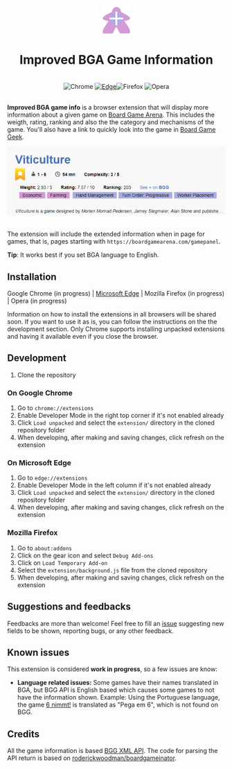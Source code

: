 <div align="center">
  <img src="extension/icons/extension_toolbar_icon64.png" alt="Extension logo">
  <h1>Improved BGA Game Information</h1>
  <br>
  <img src="https://raw.githubusercontent.com/alrra/browser-logos/master/src/chrome/chrome_48x48.png" alt="Chrome" width="48px" height="48px" /> <a href="https://microsoftedge.microsoft.com/addons/detail/lkenagolgpfonfmdglbhgnfhanahnbkh" target="_blank"><img src="https://raw.githubusercontent.com/alrra/browser-logos/master/src/edge/edge_48x48.png" alt="Edge" width="48px" height="48px" /></a><img src="https://raw.githubusercontent.com/alrra/browser-logos/master/src/firefox/firefox_48x48.png" alt="Firefox" width="48px" height="48px" /> <img src="https://raw.githubusercontent.com/alrra/browser-logos/master/src/opera/opera_48x48.png" alt="Opera" width="48px" height="48px" />

</div>

<br>

**Improved BGA game info** is a browser extension that will display more information about a given game on [Board Game Arena](https://boardgamearena.com). This includes the weigth, rating, ranking and also the the category and mechanisms of the game.
You'll also have a link to quickly look into the game in [Board Game Geek](https://boardgamegeek.com).

<div align="center">
    <img src="resources/example.png" alt="Extension example">
    <br>
    <br>
</div>

The extension will include the extended information when in page for games, that is, pages starting with `https://boardgamearena.com/gamepanel`.

**Tip**: It works best if you set BGA language to English.

## Installation

Google Chrome (in progress) | [Microsoft Edge](https://microsoftedge.microsoft.com/addons/detail/lkenagolgpfonfmdglbhgnfhanahnbkh) | Mozilla Firefox (in progress) | Opera (in progress) 

Information on how to install the extensions in all browsers will be shared soon. If you want to use it as is, you can follow the instructions on the the development section.
Only Chrome supports installing unpacked extensions and having it available even if you close the browser.

## Development

1. Clone the repository

### On Google Chrome
1. Go to `chrome://extensions`
2. Enable Developer Mode in the right top corner if it's not enabled already
3. Click `Load unpacked` and select the `extension/` directory in the cloned repository folder
4. When developing, after making and saving changes, click refresh on the extension

### On Microsoft Edge
1. Go to `edge://extensions`
2. Enable Developer Mode in the left column if it's not enabled already
3. Click `Load unpacked` and select the `extension/` directory in the cloned repository folder
4. When developing, after making and saving changes, click refresh on the extension

### Mozilla Firefox
1. Go to `about:addons`
2. Click on the gear icon and select `Debug Add-ons`
3. Click on `Load Temporary Add-on`
4. Select the `extension/background.js` file from the cloned repository
5. When developing, after making and saving changes, click refresh on the extension

## Suggestions and feedbacks
Feedbacks are more than welcome! Feel free to fill an [issue](https://github.com/thamara/improved-bga-game-info-extension/issues/new) suggesting new fields to be shown, reporting bugs, or any other feedback.

## Known issues
This extension is considered **work in progress**, so a few issues are know:
- **Language related issues:** Some games have their names translated in BGA, but BGG API is English based which causes some games to not have the information shown. Example: Using the Portuguese language, the game [6 nimmt!](https://boardgamearena.com/gamepanel?game=sechsnimmt) is translated as "Pega em 6", which is not found on BGG. 

## Credits
All the game information is based [BGG XML API](https://boardgamegeek.com/wiki/page/BGG_XML_API2). The code for parsing the API return is based on [roderickwoodman/boardgameinator](https://github.com/roderickwoodman/boardgameinator).
